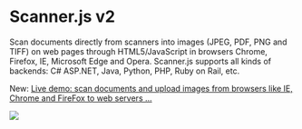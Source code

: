 Scanner.js v2
=============

Scan documents directly from scanners into images (JPEG, PDF, PNG and TIFF) on web pages through HTML5/JavaScript in browsers Chrome, Firefox, IE, Microsoft Edge and Opera. Scanner.js supports all kinds of backends: 
C# ASP.NET, Java, Python, PHP, Ruby on Rail, etc.

New: <a href="http://asprise.com/document-scan-upload-image-browser/javascript-web-scanner.js-demos.html" target="_blank">Live demo: scan documents and upload images from browsers like IE, Chrome and FireFox to web servers ...

<img src="http://asprise.com/scan/scannerjs/img/screen-scannerjs.png"/></a>